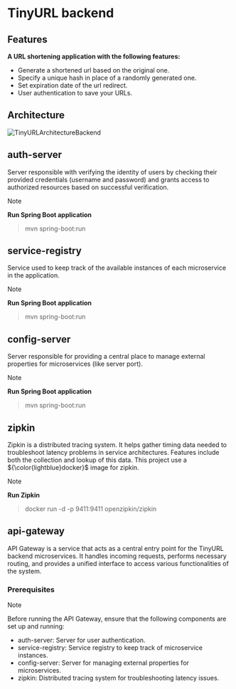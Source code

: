 # TinyURL backend

## Features

**A URL shortening application with the following features:**

- Generate a shortened url based on the original one.
- Specify a unique hash in place of a randomly generated one.
- Set expiration date of the url redirect.
- User authentication to save your URLs.

## Architecture

![TinyURLArchitectureBackend](https://github.com/vasi334/tiny-url/assets/74433291/1bf6aefb-4086-44b2-9c0b-ee5f533c06d8)


## auth-server

Server responsible with verifying the identity of users by checking their provided credentials (username and password) and grants access to authorized resources based on successful verification.

> [!NOTE]
> **Run Spring Boot application**

> mvn spring-boot:run


## service-registry

Service used to keep track of the available instances of each microservice in the application.

> [!NOTE]
> **Run Spring Boot application**

> mvn spring-boot:run


## config-server

Server responsible for providing a central place to manage external properties for microservices (like server port).

> [!NOTE]
> **Run Spring Boot application**

> mvn spring-boot:run


## zipkin
Zipkin is a distributed tracing system. It helps gather timing data needed to troubleshoot latency problems in service architectures. Features include both the collection and lookup of this data.
This project use a 	${\color{lightblue}docker}$ image for zipkin.

> [!NOTE]
> **Run Zipkin**

> docker run -d -p 9411:9411 openzipkin/zipkin


## api-gateway

API Gateway is a service that acts as a central entry point for the TinyURL backend microservices. It handles incoming requests, performs necessary routing, and provides a unified interface to access various functionalities of the system.

### Prerequisites

> [!NOTE]
> Before running the API Gateway, ensure that the following components are set up and running:

- auth-server: Server for user authentication.
- service-registry: Service registry to keep track of microservice instances.
- config-server: Server for managing external properties for microservices.
- zipkin: Distributed tracing system for troubleshooting latency issues.
